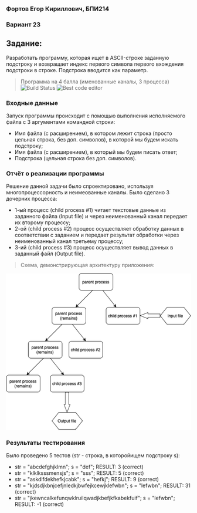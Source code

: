 ### Фортов Егор Кириллович, БПИ214
### Вариант 23

## Задание:
Разработать программу, которая ищет в ASCII-строке заданную подстроку и возвращает индекс первого символа первого вхождения подстроки в строке. Подстрока вводится как параметр.
> Программа на 4 балла (именованные каналы, 3 процесса) ![Build Status](https://travis-ci.org/joemccann/dillinger.svg?branch=master) ![Best code editor](https://img.shields.io/badge/Visual_Studio_Code-0078D4?style=for-the-badge&logo=visual%20studio%20code&logoColor=white) 

### Входные данные
Запуск программы происходит с помощью выполнения исполняемого файла с 3 аргументами командной строки:
 - Имя файла (с расширением), в котором лежит строка (просто цельная строка, без доп. символов), в которой мы будем искать подстроку;
 - Имя файла (с расширением), в который мы будем писать ответ;
 - Подстрока (цельная строка без доп. символов).


### Отчёт о реализации программы
Решение данной задачи было спроектировано, используя многопроцессорность и неимеованные каналы. Было сделано 3 дочерних процесса:
 - 1-ый процесс (child process #1) читает текстовые данные из заданного файла (Input file) и через неименованный канал передает их второму процессу;
 - 2-ой (child process #2) процесс осуществляет обработку данных в соответствии с заданием и передает результат обработки через неименованный канал третьему процессу;
 - 3-ий (child process #3) процесс осуществляет вывод данных в заданный файл (Output file).

> Схема, демонстрирующая архитектуру приложения:

<img src="Схема решаемой задачи.png" alt="Picture for VS Code" />


### Результаты тестирования
Было проведено 5 тестов (str - строка, в которойищем подстроку s):
 - str = "abcdefghjklmn"; s = "def"; RESULT: 3 (correct)
 - str = "klklksssmensjs"; s = "sss"; RESULT: 5 (correct)
 - str = "askdlfdekhefkjcabk"; s = "hefkj"; RESULT: 9 (correct)
 - str = "kjdsdjkbnjcefjnledkjbwfejkcewjklefwbn"; s = "lefwbn"; RESULT: 31 (correct)
 - str = "jkewncalkefunqwklruilqwadjkbefjkfkabekfuif"; s = "lefwbn"; RESULT: -1 (correct)






